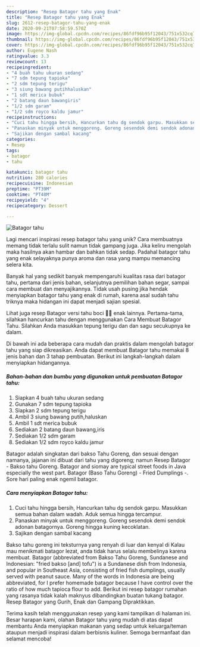 ```yaml
---
description: "Resep Batagor tahu yang Enak"
title: "Resep Batagor tahu yang Enak"
slug: 2612-resep-batagor-tahu-yang-enak
date: 2020-09-21T07:58:59.570Z
image: https://img-global.cpcdn.com/recipes/86fdf96b95f12043/751x532cq70/batagor-tahu-foto-resep-utama.jpg
thumbnail: https://img-global.cpcdn.com/recipes/86fdf96b95f12043/751x532cq70/batagor-tahu-foto-resep-utama.jpg
cover: https://img-global.cpcdn.com/recipes/86fdf96b95f12043/751x532cq70/batagor-tahu-foto-resep-utama.jpg
author: Eugene Nash
ratingvalue: 3.3
reviewcount: 13
recipeingredient:
- "4 buah tahu ukuran sedang"
- "7 sdm tepung tapioka"
- "2 sdm tepung terigu"
- "3 siung bawang putihhaluskan"
- "1 sdt merica bubuk"
- "2 batang daun bawangiris"
- "1/2 sdm garam"
- "1/2 sdm royco kaldu jamur"
recipeinstructions:
- "Cuci tahu hingga bersih, Hancurkan tahu dg sendok garpu. Masukkan semua bahan dalam wadah. Aduk semua hingga tercampur."
- "Panaskan minyak untuk menggoreng. Goreng sesendok demi sendok adonan batagornya. Goreng hingga kuning kecoklatan."
- "Sajikan dengan sambal kacang"
categories:
- Resep
tags:
- batagor
- tahu

katakunci: batagor tahu 
nutrition: 280 calories
recipecuisine: Indonesian
preptime: "PT39M"
cooktime: "PT48M"
recipeyield: "4"
recipecategory: Dessert

---
```



![Batagor tahu](https://img-global.cpcdn.com/recipes/86fdf96b95f12043/751x532cq70/batagor-tahu-foto-resep-utama.jpg)

Lagi mencari inspirasi resep batagor tahu yang unik? Cara membuatnya memang tidak terlalu sulit namun tidak gampang juga. Jika keliru mengolah maka hasilnya akan hambar dan bahkan tidak sedap. Padahal batagor tahu yang enak selayaknya punya aroma dan rasa yang mampu memancing selera kita.

Banyak hal yang sedikit banyak mempengaruhi kualitas rasa dari batagor tahu, pertama dari jenis bahan, selanjutnya pemilihan bahan segar, sampai cara membuat dan menyajikannya. Tidak usah pusing jika hendak menyiapkan batagor tahu yang enak di rumah, karena asal sudah tahu triknya maka hidangan ini dapat menjadi sajian spesial.

Lihat juga resep Batagor versi tahu boci 🍲😍 enak lainnya. Pertama-tama, silahkan hancurkan tahu dengan menggunakan Cara Membuat Batagor Tahu. Silahkan Anda masukkan tepung terigu dan dan sagu secukupnya ke dalam.


Di bawah ini ada beberapa cara mudah dan praktis dalam mengolah batagor tahu yang siap dikreasikan. Anda dapat membuat Batagor tahu memakai 8 jenis bahan dan 3 tahap pembuatan. Berikut ini langkah-langkah dalam menyiapkan hidangannya.

<!--inarticleads1-->

##### Bahan-bahan dan bumbu yang digunakan untuk pembuatan Batagor tahu:

1. Siapkan 4 buah tahu ukuran sedang
1. Gunakan 7 sdm tepung tapioka
1. Siapkan 2 sdm tepung terigu
1. Ambil 3 siung bawang putih,haluskan
1. Ambil 1 sdt merica bubuk
1. Sediakan 2 batang daun bawang,iris
1. Sediakan 1/2 sdm garam
1. Sediakan 1/2 sdm royco kaldu jamur


Batagor adalah singkatan dari bakso Tahu Goreng, dan sesuai dengan namanya, jajanan ini dibuat dari tahu yang digoreng; namun Resep Batagor - Bakso tahu Goreng. Batagor and siomay are typical street foods in Java especially the west part. Batagor (Baso Tahu Goreng) - Fried Dumplings -. Sore hari paling enak ngemil batagor. 

<!--inarticleads2-->

##### Cara menyiapkan Batagor tahu:

1. Cuci tahu hingga bersih, Hancurkan tahu dg sendok garpu. Masukkan semua bahan dalam wadah. Aduk semua hingga tercampur.
1. Panaskan minyak untuk menggoreng. Goreng sesendok demi sendok adonan batagornya. Goreng hingga kuning kecoklatan.
1. Sajikan dengan sambal kacang


Bakso tahu goreng ini teksturnya yang renyah di luar dan kenyal di Kalau mau menikmati batagor lezat, anda tidak harus selalu membelinya karena membuat. Batagor (abbreviated from Bakso Tahu Goreng, Sundanese and Indonesian: &#34;fried bakso [and] tofu&#34;) is a Sundanese dish from Indonesia, and popular in Southeast Asia, consisting of fried fish dumplings, usually served with peanut sauce. Many of the words in Indonesia are being abbreviated, for I prefer homemade batagor because I have control over the ratio of how much tapioca flour to add. Berikut ini resep batagor rumahan yang rasanya tidak kalah maknyus dibandingkan buatan tukang batagor. Resep Batagor yang Gurih, Enak dan Gampang Dipraktikkan. 

Terima kasih telah menggunakan resep yang kami tampilkan di halaman ini. Besar harapan kami, olahan Batagor tahu yang mudah di atas dapat membantu Anda menyiapkan makanan yang sedap untuk keluarga/teman ataupun menjadi inspirasi dalam berbisnis kuliner. Semoga bermanfaat dan selamat mencoba!
